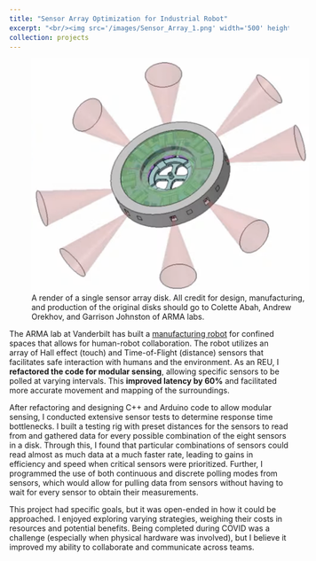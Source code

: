 ```yaml
---
title: "Sensor Array Optimization for Industrial Robot"
excerpt: "<br/><img src='/images/Sensor_Array_1.png' width='500' height='500'>"
collection: projects
---
```

<figure style="width: 500px;">
    <img src='/images/Sensor_Array_2.png'>
    <figcaption>A render of a single sensor array disk. All credit for design, manufacturing, and production of the original disks should go to Colette Abah, Andrew Orekhov, and Garrison Johnston of ARMA labs.</figcaption>
</figure>

The ARMA lab at Vanderbilt has built a [manufacturing robot](http://arma.vuse.vanderbilt.edu/index.php/research?id=197) for confined spaces that allows for human-robot collaboration. The robot utilizes an array of Hall effect (touch) and Time-of-Flight (distance) sensors that facilitates safe interaction with humans and the environment. As an REU, I **refactored the code for modular sensing**, allowing specific sensors to be polled at varying intervals. This **improved latency by 60%** and facilitated more accurate movement and mapping of the surroundings. 

After refactoring and designing C++ and Arduino code to allow modular sensing, I conducted extensive sensor tests to determine response time bottlenecks. I built a testing rig with preset distances for the sensors to read from and gathered data for every possible combination of the eight sensors in a disk. Through this, I found that particular combinations of sensors could read almost as much data at a much faster rate, leading to gains in efficiency and speed when critical sensors were prioritized. Further, I programmed the use of both continuous and discrete polling modes from sensors, which would allow for pulling data from sensors without having to wait for every sensor to obtain their measurements.

This project had specific goals, but it was open-ended in how it could be approached. I enjoyed exploring varying strategies, weighing their costs in resources and potential benefits. Being completed during COVID was a challenge (especially when physical hardware was involved), but I believe it improved my ability to collaborate and communicate across teams.